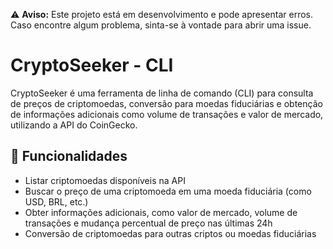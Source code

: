 ⚠️ **Aviso:** Este projeto está em desenvolvimento e pode apresentar erros. Caso encontre algum problema, sinta-se à vontade para abrir uma issue.


# CryptoSeeker  - CLI

CryptoSeeker é uma ferramenta de linha de comando (CLI) para consulta de preços de criptomoedas, conversão para moedas fiduciárias e obtenção de informações adicionais como volume de transações e valor de mercado, utilizando a API do CoinGecko.

## 📌 Funcionalidades

- Listar criptomoedas disponíveis na API
- Buscar o preço de uma criptomoeda em uma moeda fiduciária (como USD, BRL, etc.)
- Obter informações adicionais, como valor de mercado, volume de transações e mudança percentual de preço nas últimas 24h
- Conversão de criptomoedas para outras criptos ou moedas fiduciárias




